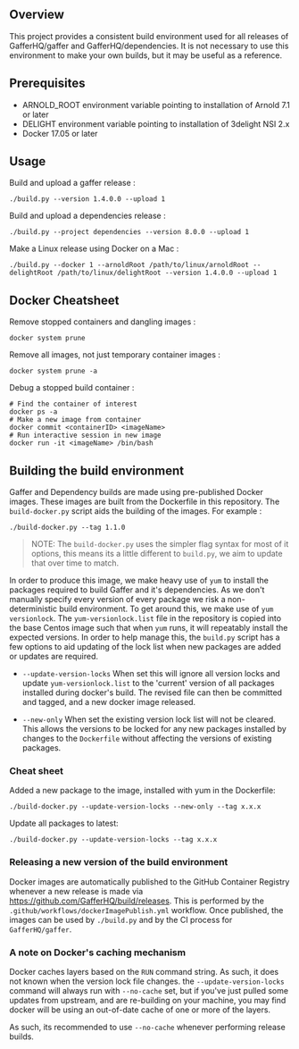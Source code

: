 Overview
--------

This project provides a consistent build environment used for all releases
of GafferHQ/gaffer and GafferHQ/dependencies. It is not necessary to use this
environment to make your own builds, but it may be useful as a reference.

Prerequisites
-------------

- ARNOLD_ROOT environment variable pointing to installation of Arnold 7.1 or later
- DELIGHT environment variable pointing to installation of 3delight NSI 2.x
- Docker 17.05 or later

Usage
-----

Build and upload a gaffer release :

`./build.py --version 1.4.0.0 --upload 1`

Build and upload a dependencies release :

`./build.py --project dependencies --version 8.0.0 --upload 1`

Make a Linux release using Docker on a Mac :

`./build.py --docker 1 --arnoldRoot /path/to/linux/arnoldRoot --delightRoot /path/to/linux/delightRoot --version 1.4.0.0 --upload 1`

Docker Cheatsheet
-----------------

Remove stopped containers and dangling images :

`docker system prune`

Remove all images, not just temporary container images :

`docker system prune -a`

Debug a stopped build container :

```
# Find the container of interest
docker ps -a
# Make a new image from container
docker commit <containerID> <imageName>
# Run interactive session in new image
docker run -it <imageName> /bin/bash
```

Building the build environment
------------------------------

Gaffer and Dependency builds are made using pre-published Docker images. These
images are built from the Dockerfile in this repository. The `build-docker.py`
script aids the building of the images. For example :

 `./build-docker.py --tag 1.1.0`

> NOTE: The `build-docker.py` uses the simpler flag syntax for most of it options,
> this means its a little different to `build.py`, we aim to update that over
> time to match.

In order to produce this image, we make heavy use of `yum` to install the
packages required to build Gaffer and it's dependencies. As we don't manually
specify every version of every package we risk a non-deterministic build
environment. To get around this, we make use of `yum versionlock`. The
`yum-versionlock.list` file in the repository is copied into the base Centos
image such that when `yum` runs, it will repeatably install the expected
versions. In order to help manage this, the `build.py` script has a few options
to aid updating of the lock list when new packages are added or updates are required.

 - `--update-version-locks` When set this will ignore all version locks and
   update `yum-versionlock.list` to the 'current' version of all packages
   installed during docker's build. The revised file can then be committed and tagged,
   and a new docker image released.

 - `--new-only` When set the existing version lock list will not be cleared.
   This allows the versions to be locked for any new packages installed by
   changes to the `Dockerfile` without affecting the versions of existing
   packages.

### Cheat sheet

Added a new package to the image, installed with yum in the Dockerfile:

`./build-docker.py --update-version-locks --new-only --tag x.x.x`

Update all packages to latest:

`./build-docker.py --update-version-locks --tag x.x.x`

### Releasing a new version of the build environment

Docker images are automatically published to the GitHub Container Registry
whenever a new release is made via https://github.com/GafferHQ/build/releases.
This is performed by the `.github/workflows/dockerImagePublish.yml` workflow.
Once published, the images can be used by `./build.py` and by the CI process
for `GafferHQ/gaffer`.

### A note on Docker's caching mechanism

Docker caches layers based on the `RUN` command string. As such, it does not
known when the version lock file changes. the `--update-version-locks` command
will always run with `--no-cache` set, but if you've just pulled some updates
from upstream, and are re-building on your machine, you may find docker will
be using an out-of-date cache of one or more of the layers.

As such, its recommended to use `--no-cache` whenever performing release
builds.

